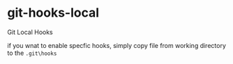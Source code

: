 # git-hooks-local
Git Local Hooks


if you wnat to enable specfic hooks, simply copy file from working directory to the `.git\hooks`
